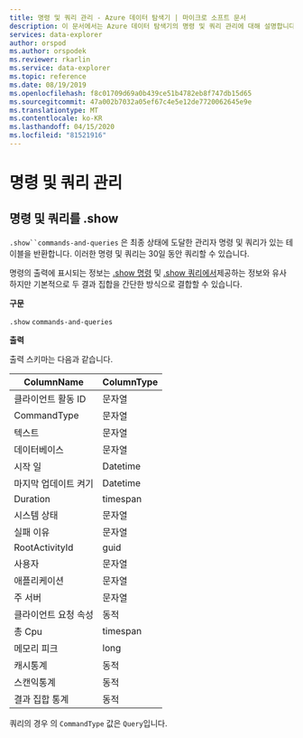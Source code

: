 ```yaml
---
title: 명령 및 쿼리 관리 - Azure 데이터 탐색기 | 마이크로 소프트 문서
description: 이 문서에서는 Azure 데이터 탐색기의 명령 및 쿼리 관리에 대해 설명합니다.
services: data-explorer
author: orspod
ms.author: orspodek
ms.reviewer: rkarlin
ms.service: data-explorer
ms.topic: reference
ms.date: 08/19/2019
ms.openlocfilehash: f8c01709d69a0b439ce51b4782eb8f747db15d65
ms.sourcegitcommit: 47a002b7032a05ef67c4e5e12de7720062645e9e
ms.translationtype: MT
ms.contentlocale: ko-KR
ms.lasthandoff: 04/15/2020
ms.locfileid: "81521916"
---
```

# <a name="commands-and-queries-management"></a>명령 및 쿼리 관리

## <a name="show-commands-and-queries"></a>명령 및 쿼리를 .show 

`.show``commands-and-queries` 은 최종 상태에 도달한 관리자 명령 및 쿼리가 있는 테이블을 반환합니다. 이러한 명령 및 쿼리는 30일 동안 쿼리할 수 있습니다.

명령의 출력에 표시되는 정보는 [.show 명령](commands.md) 및 [.show 쿼리에서](queries.md)제공하는 정보와 유사하지만 기본적으로 두 결과 집합을 간단한 방식으로 결합할 수 있습니다.

**구문**

`.show` `commands-and-queries`
 
**출력**
 
출력 스키마는 다음과 같습니다.

| ColumnName               | ColumnType |
|--------------------------|------------|
| 클라이언트 활동 ID         | 문자열     |
| CommandType              | 문자열     |
| 텍스트                     | 문자열     |
| 데이터베이스                 | 문자열     |
| 시작 일                | Datetime   |
| 마지막 업데이트 켜기            | Datetime   |
| Duration                 | timespan   |
| 시스템 상태                    | 문자열     |
| 실패 이유            | 문자열     |
| RootActivityId           | guid       |
| 사용자                     | 문자열     |
| 애플리케이션              | 문자열     |
| 주 서버                | 문자열     |
| 클라이언트 요청 속성  | 동적    |
| 총 Cpu                 | timespan   |
| 메모리 피크               | long       |
| 캐시통계          | 동적    |
| 스캔익통계 | 동적    |
| 결과 집합 통계      | 동적    |

쿼리의 경우 의 `CommandType` 값은 `Query`입니다.